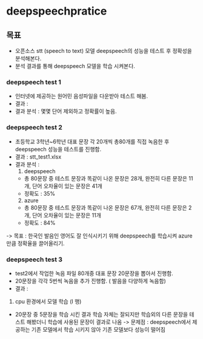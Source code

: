 # deepspeechpratice

## 목표
- 오픈소스 stt (speech to text) 모델 deepspeech의 성능을 테스트 후 정확성을 분석해본다.
- 분석 결과를 통해 deepspeech 모델을 학습 시켜본다.

### deepspeech test 1
- 인터넷에 제공하는 원어민 음성파일을 다운받아 테스트 해봄.
- 결과 : 
- 결과 분석 : 몇몇 단어 제외하고 정확률이 높음.

### deepspeech test 2
- 초등학교 3학년~6학년 대표 문장 각 20개씩 총80개를 직접 녹음한 후 deepspeech 성능을 테스트를 진행함.
- 결과 : stt_test1.xlsx
- 결과 분석 : 
  1. deepspeech
    - 총 80문장 중 테스트 문장과 똑같이 나온 문장은 28개, 완전히 다른 문장은 11개, 단어 오차율이 있는 문장은 41개
    - 정확도 : 35%
  2. azure 
    - 총 80문장 중 테스트 문장과 똑같이 나온 문장은 67개, 완전히 다른 문장은 2개, 단어 오차율이 있는 문장은 11개
    - 정확도 : 84%

-> 목표 : 한국인 발음인 영어도 잘 인식시키기 위해 deepspeech를 학습시켜 azure만큼 정확율을 끌어올리기.

### deepspeech test 3
- test2에서 작업한 녹음 파일 80개중 대표 문장 20문장을 뽑아서 진행함.
- 20문장을 각각 5번씩 녹음을 추가 진행함. ( 발음을 다양하게 녹음함)
- 결과 : 
1. cpu 환경에서 모델 학습 (I 행)
  - 20문장 중 5문장을 학습 시킨 결과 학습 자체는 잘되지만 학습외의 다른 문장을 테스트 해봤더니 학습에 사용된 문장이 결과로 나옴
  -> 문제점 : deepspeech에서 제공하는 기존 모델에서 학습 시키지 않아 기존 모델보다 성능이 떨어짐
  
